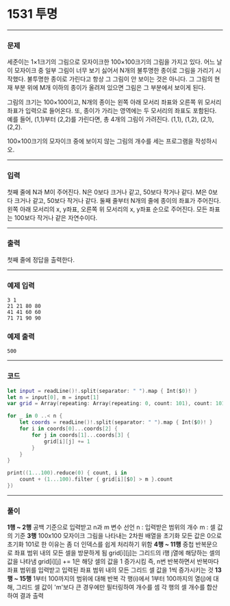 # 1531 투명
---
### 문제
세준이는 1×1크기의 그림으로 모자이크한 100×100크기의 그림을 가지고 있다. 어느 날 이 모자이크 중 일부 그림이 너무 보기 싫어서 N개의 불투명한 종이로 그림을 가리기 시작했다. 불투명한 종이로 가린다고 항상 그 그림이 안 보이는 것은 아니다. 그 그림의 현재 부분 위에 M개 이하의 종이가 올려져 있으면 그림은 그 부분에서 보이게 된다.

그림의 크기는 100×100이고, N개의 종이는 왼쪽 아래 모서리 좌표와 오른쪽 위 모서리 좌표가 입력으로 들어온다. 또, 종이가 가리는 영역에는 두 모서리의 좌표도 포함된다. 예를 들어, (1,1)부터 (2,2)를 가린다면, 총 4개의 그림이 가려진다. (1,1), (1,2), (2,1), (2,2).

100×100크기의 모자이크 중에 보이지 않는 그림의 개수를 세는 프로그램을 작성하시오.

---
### 입력
첫째 줄에 N과 M이 주어진다. N은 0보다 크거나 같고, 50보다 작거나 같다. M은 0보다 크거나 같고, 50보다 작거나 같다. 둘째 줄부터 N개의 줄에 종이의 좌표가 주어진다. 왼쪽 아래 모서리의 x, y좌표, 오른쪽 위 모서리의 x, y좌표 순으로 주어진다. 모든 좌표는 100보다 작거나 같은 자연수이다.

---
### 출력
첫째 줄에 정답을 출력한다.

---
### 예제 입력
```
3 1
21 21 80 80
41 41 60 60
71 71 90 90
```
### 예제 출력
```
500
```
---
### 코드
```swift
let input = readLine()!.split(separator: " ").map { Int($0)! }
let n = input[0], m = input[1]
var grid = Array(repeating: Array(repeating: 0, count: 101), count: 101)

for _ in 0 ..< n {
    let coords = readLine()!.split(separator: " ").map { Int($0)! }
    for i in coords[0]...coords[2] {
        for j in coords[1]...coords[3] {
            grid[i][j] += 1
        }
    }
}

print((1...100).reduce(0) { count, i in
    count + (1...100).filter { grid[i][$0] > m }.count
})
```
---
### 풀이
**1행 ~ 2행**
공백 기준으로 입력받고 n과 m 변수 선언
n : 입력받은 범위의 개수
m : 셀 값의 기준
**3행**
100x100 모자이크 그림을 나타내는 2차원 배열을 초기화
모든 값은 0으로 초기화
101로 한 이유는 좀 더 인덱스를 쉽게 처리하기 위함
**4행 ~ 11행**
중첩 반복문으로 좌표 범위 내의 모든 셀을 방문하게 됨
grid[i][j]는 그리드의 i행 j열에 해당하는 셀의 값을 나타냄
grid[i][j] += 1은 해당 셀의 값을 1 증가시킴
즉, n번 반복하면서 반복마다 좌표 범위를 입력받고 입력된 좌표 범위 내의 모든 그리드 셀 값을 1씩 증가시키는 것
**13행 ~ 15행**
1부터 100까지의 범위에 대해 반복
각 행(i)에서 1부터 100까지의 열(j)에 대해, 그리드 셀 값이 'm'보다 큰 경우에만 필터링하여 개수를 셈
각 행의 셀 개수를 합산하여 결과 출력
